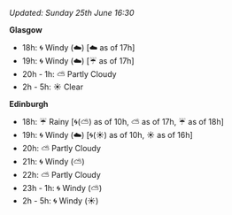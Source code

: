 *Updated: Sunday 25th June 16:30*

**Glasgow**

* 18h: :cyclone: Windy (:cloud:) [:cloud: as of 17h]
* 19h: :cyclone: Windy (:cloud:) [:umbrella: as of 17h]
* 20h - 1h: :partly_sunny: Partly Cloudy
* 2h - 5h: :sunny: Clear

**Edinburgh**

* 18h: :umbrella: Rainy [:cyclone:(:partly_sunny:) as of 10h, :partly_sunny: as of 17h, :umbrella: as of 18h]
* 19h: :cyclone: Windy (:cloud:) [:cyclone:(:sunny:) as of 10h, :sunny: as of 16h]
* 20h: :partly_sunny: Partly Cloudy
* 21h: :cyclone: Windy (:partly_sunny:)
* 22h: :partly_sunny: Partly Cloudy
* 23h - 1h: :cyclone: Windy (:partly_sunny:)
* 2h - 5h: :cyclone: Windy (:sunny:)
